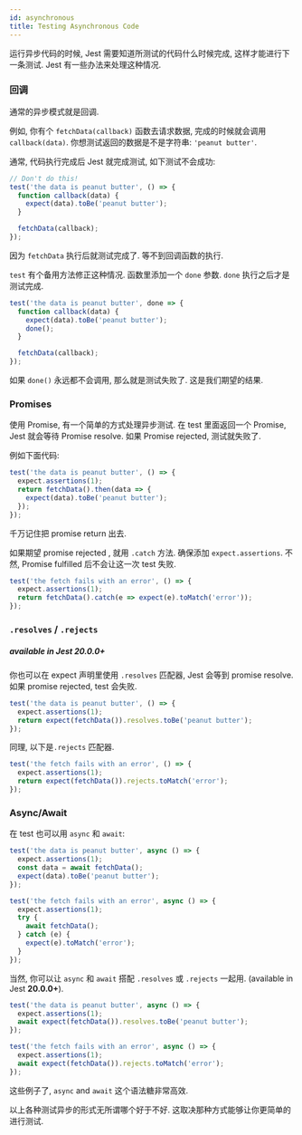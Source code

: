 ```yaml
---
id: asynchronous
title: Testing Asynchronous Code
---
```


运行异步代码的时候, Jest 需要知道所测试的代码什么时候完成, 这样才能进行下一条测试. Jest 有一些办法来处理这种情况.

### 回调

通常的异步模式就是回调.

例如, 你有个 `fetchData(callback)` 函数去请求数据, 完成的时候就会调用 `callback(data)`. 你想测试返回的数据是不是字符串:  `'peanut butter'`.

通常, 代码执行完成后 Jest 就完成测试, 如下测试不会成功:

```js
// Don't do this!
test('the data is peanut butter', () => {
  function callback(data) {
    expect(data).toBe('peanut butter');
  }

  fetchData(callback);
});
```

因为 `fetchData` 执行后就测试完成了. 等不到回调函数的执行.

 `test` 有个备用方法修正这种情况. 函数里添加一个 `done` 参数. `done` 执行之后才是测试完成.


```js
test('the data is peanut butter', done => {
  function callback(data) {
    expect(data).toBe('peanut butter');
    done();
  }

  fetchData(callback);
});
```

如果 `done()` 永远都不会调用, 那么就是测试失败了. 这是我们期望的结果.

### Promises

使用 Promise, 有一个简单的方式处理异步测试. 在 test 里面返回一个 Promise, Jest 就会等待 Promise resolve. 如果 Promise rejected, 测试就失败了.

例如下面代码:

```js
test('the data is peanut butter', () => {
  expect.assertions(1);
  return fetchData().then(data => {
    expect(data).toBe('peanut butter');
  });
});
```

千万记住把 promise return 出去.

如果期望 promise rejected , 就用 `.catch` 方法. 确保添加
`expect.assertions`. 不然, Promise fulfilled 后不会让这一次 test 失败.

```js
test('the fetch fails with an error', () => {
  expect.assertions(1);
  return fetchData().catch(e => expect(e).toMatch('error'));
});
```

### `.resolves` / `.rejects`

##### available in Jest **20.0.0+**

你也可以在 expect 声明里使用 `.resolves` 匹配器, Jest 会等到 promise resolve. 如果 promise rejected, test 会失败.

```js
test('the data is peanut butter', () => {
  expect.assertions(1);
  return expect(fetchData()).resolves.toBe('peanut butter');
});
```

同理, 以下是`.rejects` 匹配器.

```js
test('the fetch fails with an error', () => {
  expect.assertions(1);
  return expect(fetchData()).rejects.toMatch('error');
});
```

### Async/Await

在 test 也可以用 `async` 和 `await`:

```js
test('the data is peanut butter', async () => {
  expect.assertions(1);
  const data = await fetchData();
  expect(data).toBe('peanut butter');
});

test('the fetch fails with an error', async () => {
  expect.assertions(1);
  try {
    await fetchData();
  } catch (e) {
    expect(e).toMatch('error');
  }
});
```

当然, 你可以让 `async` 和 `await` 搭配 `.resolves` 或 `.rejects` 一起用.
(available in Jest **20.0.0+**).

```js
test('the data is peanut butter', async () => {
  expect.assertions(1);
  await expect(fetchData()).resolves.toBe('peanut butter');
});

test('the fetch fails with an error', async () => {
  expect.assertions(1);
  await expect(fetchData()).rejects.toMatch('error');
});
```

这些例子了, `async` and `await` 这个语法糖非常高效.

以上各种测试异步的形式无所谓哪个好于不好. 这取决那种方式能够让你更简单的进行测试.
